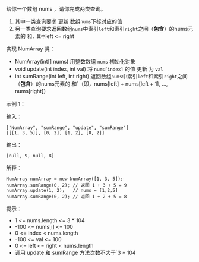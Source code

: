 给你一个数组 nums ，请你完成两类查询。

1. 其中一类查询要求 更新 数组`nums`下标对应的值
2. 另一类查询要求返回数组`nums`中索引`left`和索引`right`之间（**包含**）的nums元素的 和`，其中`left <= right

实现 NumArray 类：

- NumArray(int[] nums) 用整数数组 `nums` 初始化对象
- void update(int index, int val) 将 `nums[index]` 的值 更新 为 `val`
- int sumRange(int left, int right) 返回数组`nums`中索引`left`和索引`right`之间（**包含**）的nums元素的 和`（即，nums[left] + nums[left + 1], ..., nums[right]）


示例 1：

输入：

    ["NumArray", "sumRange", "update", "sumRange"]
    [[[1, 3, 5]], [0, 2], [1, 2], [0, 2]]
输出：

    [null, 9, null, 8]

解释：

    NumArray numArray = new NumArray([1, 3, 5]);
    numArray.sumRange(0, 2); // 返回 1 + 3 + 5 = 9
    numArray.update(1, 2);   // nums = [1,2,5]
    numArray.sumRange(0, 2); // 返回 1 + 2 + 5 = 8


提示：

- 1 <= nums.length <= 3 *`104
- -100 <= nums[i] <= 100
- 0 <= index < nums.length
- -100 <= val <= 100
- 0 <= left <= right < nums.length
- 调用 update 和 sumRange 方法次数不大于`3 * 104

